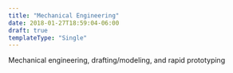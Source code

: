 ```yaml
---
title: "Mechanical Engineering"
date: 2018-01-27T18:59:04-06:00
draft: true
templateType: "Single"
---
```



Mechanical engineering, drafting/modeling, and rapid prototyping